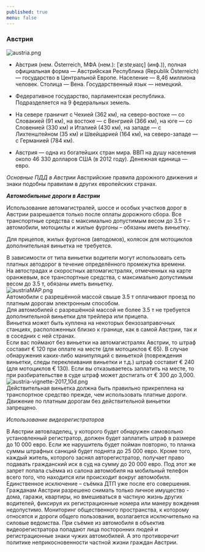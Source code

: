 ```yaml
---
published: true
menu: false
---
```

### Австрия
![austria.png]({{site.baseurl}}images/austria.png)

- А́встрия (нем. Österreich, МФА (нем.): [ˈøːstɐˌʁaɪç] (инф.)), полная официальная форма — Австри́йская Респу́блика (Republik Österreich) — государство в Центральной Европе. Население — 8,46 миллиона человек. Столица — Вена. Государственный язык — немецкий.

- Федеративное государство, парламентская республика. Подразделяется на 9 федеральных земель.

- На севере граничит с Чехией (362 км), на северо-востоке — со Словакией (91 км), на востоке — с Венгрией (366 км), на юге — со Словенией (330 км) и Италией (430 км), на западе — с Лихтенштейном (35 км) и Швейцарией (164 км), на северо-западе — с Германией (784 км).

- Австрия — одна из богатейших стран мира. ВВП на душу населения около 46 330 долларов США (в 2012 году). Денежная единица — евро.  

_Основные ПДД в Австрии_
Австрийские правила дорожного движения и знаки подобны правилам в других европейских странах.  

_**Автомобильные дороги в Австрии**_  

Использование автомагистралей, шоссе и особых участков дорог в Австрии разрешается только после оплаты дорожного сбора. Все транспортные средства с максимально допустимым весом до 3.5 т – автомобили, мотоциклы и жилые фургоны – обязаны иметь виньетку.  

Для прицепов, жилых фургонов (автодомов), колясок для мотоциклов дополнительная виньетка не требуется.  

В зависимости от типа виньетки водители могут использовать сеть платных автодорог в течение определённого промежутка времени.  
На автострадах и скоростных автомагистралях, отмеченных на карте оранжевым, все транспортные средства, с максимально допустимым весом до 3.5 т, обязаны иметь виньетку.  
![austriaMAP.png]({{site.baseurl}}images/austriaMAP.png)  
Автомобили с разрешённой массой свыше 3.5 т оплачивают проезд по платным дорогам электронным способом.  
Для автомобилей с разрешённой массой не более 3.5 т не требуется дополнительной виньетки для трейлера или прицепа.  
Виньетка может быть куплена на некоторых бензозаправочных станциях, расположенных близко к границе, как в самой Австрии, так и в соседних с ней странах.  
Если вас поймают без виньетки на автомагистралях Австрии, то штраф составит € 120 при оплате на месте (для мотоциклов € 65). В случае обнаружения каких-либо манипуляций с виньеткой (повреждения виньетки, следы переклеивания виньетки и т.д.) штраф составит € 240 (для мотоциклов € 130). Если вы отказываетесь заплатить на месте, то при разбирательстве в суде штраф может достигать от € 300 до 3,000.  
![austria-vignette-2017_10d.png]({{site.baseurl}}images/austria-vignette-2017_10d.png)  
Действительная виньетка должна быть правильно прикреплена на транспортное средство прежде, чем использовать платные дороги. Движение по платным дорогам без действительной виньетки запрещено.  

_Использование видеорегистраторов_

В Австрии автовладелец, у которого будет обнаружен самовольно установленный регистратор, должен будет заплатить штраф в размере до 10 000 евро. Если же нарушитель будет пойман повторно, то планка суммы штрафных санкций будет поднята до 25 000 евро. Кроме того, каждый житель, которого заснял авторегистратор, получает право подавать гражданский иск в суд на сумму до 20 000 евро. Под этот же запрет попала съёмка из салона автомобиля на мобильный телефон всего того, что находится или происходит вокруг автомобиля.  
Единственное исключение – съёмка ДТП уже после его совершения.  
Гражданам Австрии разрешено снимать только личное имущество - дома, гаражи, квартиры, но вмешиваться в частную жизнь других водителей, фиксируя их регистрационные номера или манеру вождения недопустимо. Мониторинг общественного пространства, к которому относятся и дороги общего пользования, возлагается исключительно на силовые ведомства. При съёмке из автомобиля в объектив видеорегистратора попадают лица посторонних людей и регистрационные знаки чужих автомобилей. А это противоречит политике неприкосновенности частной жизни граждан Австрии.
